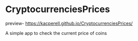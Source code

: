 # CryptocurrenciesPrices

preview- https://kacperell.github.io/CryptocurrenciesPrices/

A simple app to check the current price of coins
